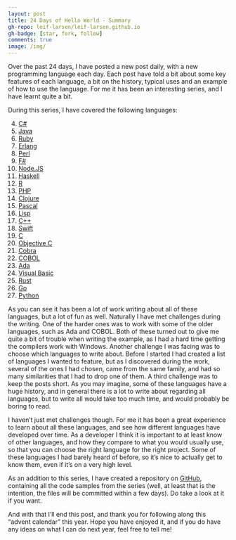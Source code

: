 ```yaml
---
layout: post
title: 24 Days of Hello World - Summary
gh-repo: leif-larsen/leif-larsen.github.io
gh-badge: [star, fork, follow]
comments: true
image: /img/
---
```

    
    
Over the past 24 days, I have posted a new post daily, with a new programming language each day. Each post have told a bit about some key features of each language, a bit on the history, typical uses and an example of how to use the language. For me it has been an interesting series, and I have learnt quite a bit.

During this series, I have covered the following languages:

4. [C#](http://blog.leiflarsen.org/24-days-of-hello-world-c)
5. [Java](http://blog.leiflarsen.org/24-days-hello-world-java)
6. [Ruby](http://blogleiflarsen.org/24-days-hello-world-ruby)
7. [Erlang](http://blog.leiflarsen.org/24-days-of-hello-world-erlang)
8. [Perl](http://blog.leiflarsen.org/24-days-of-hello-world-perl)
9. [F#](http://blog.leiflarsen.org/24-days-of-hello-world-f)
10. [Node.JS](http://blog.leiflarsen.org/24-days-of-hello-world-node-js)
11. [Haskell](http://blog.leiflarsen.org/24-days-hello-world-haskell)
12. [R](http://blog.leiflarsen.org/24-days-of-hello-world-r)
13. [PHP](http://blog.leiflarsen.org/24-days-of-hello-world-php)
14. [Clojure](http://blog.leiflarsen.org/24-days-hello-world-clojure)
15. [Pascal](http://blog.leiflarsen.org/24-days-of-hello-world-pascal)
16. [Lisp](http://blog.leiflarsen.org/24-days-of-hello-world-lisp)
17. [C++](http://blog.leiflarsen.org/24-days-of-hello-world-c-2)
18. [Swift](http://blog.leiflarsen.org/24-days-of-hello-world-swift)
19. [C](http://blog.leiflarsen.org/24-days-of-hello-world-c-3)
20. [Objective C](http://blog.leiflarsen.org/24-days-of-hello-world-objective-c)
21. [Cobra](http://blog.leiflarsen.org/24-days-of-hello-world-cobra)
22. [COBOL](http://blog.leiflarsen.org/24-days-of-hello-world-cobol)
23. [Ada](http://blog.leiflarsen.org/24-days-of-hello-world-ada)
24. [Visual Basic](http://blog.leiflarsen.org/24-days-of-hello-world-visual-basic)
25. [Rust](http://blog.leiflarsen.org/24-days-of-hello-world-rust)
26. [Go](http://blog.leiflarsen.org/24-days-of-hello-world-go)
27. [Python](http://blog.leiflarsen.org/24-days-hello-world-python)

As you can see it has been a lot of work writing about all of these languages, but a lot of fun as well. Naturally I have met challenges during the writing. One of the harder ones was to work with some of the older languages, such as Ada and COBOL. Both of these turned out to give me quite a bit of trouble when writing the example, as I had a hard time getting the compilers work with Windows. Another challenge I was facing was to choose which languages to write about. Before I started I had created a list of languages I wanted to feature, but as I discovered during the work, several of the ones I had chosen, came from the same family, and had so many similarities that I had to drop one of them. A third challenge was to keep the posts short. As you may imagine, some of these languages have a huge history, and in general there is a lot to write about regarding all languages, but to write all would take too much time, and would probably be boring to read.

I haven’t just met challenges though. For me it has been a great experience to learn about all these languages, and see how different languages have developed over time. As a developer I think it is important to at least know of other languages, and how they compare to what you would usually use, so that you can choose the right language for the right project. Some of these languages I had barely heard of before, so it’s nice to actually get to know them, even if it’s on a very high level.

As an addition to this series, I have created a repository on [GitHub](https://github.com/leif-larsen/24-Days-of-Hello-World), containing all the code samples from the series (well, at least that is the intention, the files will be committed within a few days). Do take a look at it if you want.

And with that I’ll end this post, and thank you for following along this “advent calendar” this year. Hope you have enjoyed it, and if you do have any ideas on what I can do next year, feel free to tell me!


